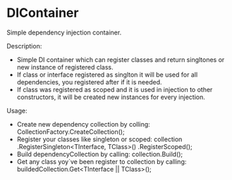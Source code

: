 # DIContainer
Simple dependency injection container.

Description: 
  - Simple DI container which can register classes and return singltones or new instance of registered class.
  - If class or interface registered as singlton it will be used for all dependencies, you registered after if it is needed.
  - If class was registered as scoped and it is used in injection to other constructors, it will be created new instances for every injection.

Usage: 
  - Create new dependency collection by colling: CollectionFactory.CreateCollection();
  - Register your classes like singleton or scoped: collection
                                                    .RegisterSingleton<TInterface, TClass>()
                                                    .RegisterScoped<TClass>();
  - Build dependencyCollection by calling: collection.Build();
  - Get any class yoy`ve been register to collection by calling: buildedCollection.Get<TInterface || TClass>();
